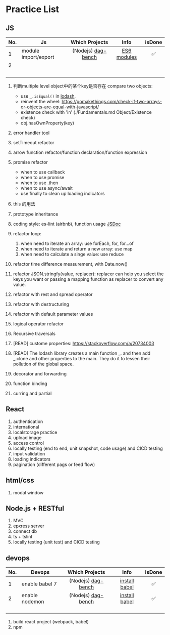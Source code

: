 # Practice List

## JS

| No.  | Js                   |     Which Projects     |                          Info                          | isDone |
| :--- | -------------------- | :--------------------: | :----------------------------------------------------: | :----: |
| 1    | module import/export | (Nodejs) [dag-bench]() | [ES6 modules](../JavaScript/Fundamentals.md/##Modules) |   ✅    |
| 2    |                      |                        |                                                        |        |
|      |                      |                        |                                                        |        |
|      |                      |                        |                                                        |        |
|      |                      |                        |                                                        |        |
|      |                      |                        |                                                        |        |


1. 判断multiple level object中的某个key是否存在
   compare two objects: 
      * use `_.isEqual()` in [lodash](https://lodash.com/docs#isEqual).
      * reinvent the wheel: https://gomakethings.com/check-if-two-arrays-or-objects-are-equal-with-javascript/
      * existence check with 'in' (./Fundamentals.md Object/Existence check)
      * obj.hasOwnProperty(key)
2. error handler tool

3. setTimeout refactor
4. arrow function refactor/function declaration/function expression
5. promise refactor 
   * when to use callback
   * when to use promise
   * when to use .then
   * when to use async/await
   * use finally to clean up loading indicators
6. this 的用法
7. prototype inheritance
8. coding style: es-lint (airbnb), function usage [JSDoc](https://github.com/jsdoc3/jsdoc)
9.  refactor loop:
    1.  when need to iterate an array: use forEach, for, for...of
    2.  when need to iterate and return a new array: use map
    3.  when need to calculate a singe value: use reduce
10. refactor time difference measurement, with Date.now()
11. refactor JSON.stringfy(value, replacer): replacer can help you select the keys you want or passing a mapping function as replacer to convert any value.
12. refactor with rest and spread operator
13. refactor with destructuring
14. refactor with default parameter values
15. logical operator refactor
16. Recursive traversals
17. [READ] custome properties: https://stackoverflow.com/a/20734003
18. [READ] The lodash library creates a main function _. and then add _.clone and other properties to the main. They do it to lessen their pollution of the global space.
19. decorator and forwarding
20. function binding
21. curring and partial

## React

1. authentication
2. international
3. localstorage practice
4. upload image
5. access control
6. locally testing (end to end, unit snapshot, code usage) and CICD testing
7. input validation
8. loading indicators
9. pagination (different pags or feed flow)

## html/css

1. modal window

## Node.js + RESTful

1. MVC
2. epxress server
3. connect db
4. ts + tslint
5. locally testing (unit test) and CICD testing

## devops

| No.  | Devops         |     Which Projects     |                  Info                   | isDone |
| :--- | -------------- | :--------------------: | :-------------------------------------: | :----: |
| 1    | enable babel 7 | (Nodejs) [dag-bench]() | [install babel](./Nodejs.md/##Devtools) |   ✅    |
| 2    | enable nodemon | (Nodejs) [dag-bench]() | [install babel](./Nodejs.md/##Devtools) |   ✅    |
|      |                |                        |                                         |        |
|      |                |                        |                                         |        |
|      |                |                        |                                         |        |
|      |                |                        |                                         |        |

1. build react project (webpack, babel)
2. npm